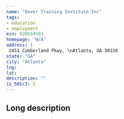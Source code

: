 ```yaml
---
name: "Dover Training Institute Inc"
tags:
- education
- employment
ein: 820554591
homepage: "N/A"
address: |
 2451 Cumberland Pkwy, \nAtlanta, GA 30339
state: "GA"
city: "Atlanta"
lng: 
lat: 
description: ""
is_501c3: X
---
```


## Long description


